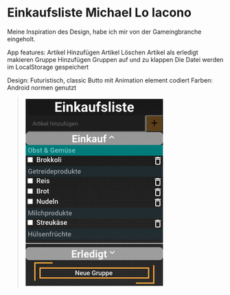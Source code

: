 # Einkaufsliste Michael Lo Iacono

Meine Inspiration des Design, habe ich mir von der Gameingbranche eingeholt.

App features:
Artikel Hinzufügen
Artikel Löschen
Artikel als erledigt makieren
Gruppe Hinzufügen
Gruppen auf und zu klappen
Die Datei werden im LocalStorage gespeichert

Design:
Futuristisch, classic
Butto mit Animation element codiert
Farben: Android normen genutzt

>![Screenshot](img/Design.png)






